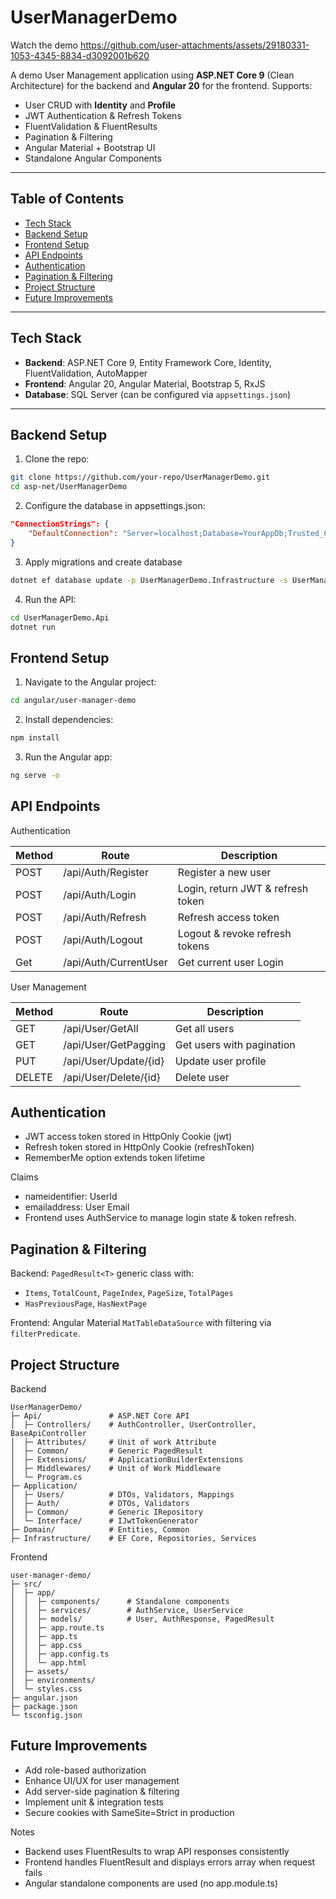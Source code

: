 ﻿# UserManagerDemo
 
Watch the demo
https://github.com/user-attachments/assets/29180331-1053-4345-8834-d3092001b620


A demo User Management application using **ASP.NET Core 9** (Clean Architecture) for the backend and **Angular 20** for the frontend. Supports:

- User CRUD with **Identity** and **Profile**  
- JWT Authentication & Refresh Tokens  
- FluentValidation & FluentResults  
- Pagination & Filtering  
- Angular Material + Bootstrap UI  
- Standalone Angular Components  

---

## Table of Contents

- [Tech Stack](#tech-stack)  
- [Backend Setup](#backend-setup)  
- [Frontend Setup](#frontend-setup)  
- [API Endpoints](#api-endpoints)  
- [Authentication](#authentication)  
- [Pagination & Filtering](#pagination--filtering)  
- [Project Structure](#project-structure)  
- [Future Improvements](#future-improvements)  

---

## Tech Stack

- **Backend**: ASP.NET Core 9, Entity Framework Core, Identity, FluentValidation, AutoMapper  
- **Frontend**: Angular 20, Angular Material, Bootstrap 5, RxJS  
- **Database**: SQL Server (can be configured via `appsettings.json`)  

---

## Backend Setup

1. Clone the repo:

```bash
git clone https://github.com/your-repo/UserManagerDemo.git
cd asp-net/UserManagerDemo
```
2. Configure the database in appsettings.json:

```json
"ConnectionStrings": {
	"DefaultConnection": "Server=localhost;Database=YourAppDb;Trusted_Connection=True;TrustServerCertificate=True;"
}
```

3. Apply migrations and create database

```bash
dotnet ef database update -p UserManagerDemo.Infrastructure -s UserManagerDemo.Api
```

4. Run the API:
```bash
cd UserManagerDemo.Api
dotnet run
```

## Frontend Setup

1. Navigate to the Angular project:

```bash
cd angular/user-manager-demo
```
2. Install dependencies:
```bash
npm install
```
3. Run the Angular app:
```bash
ng serve -o
```
## API Endpoints

Authentication

| Method | Route                 | Description                       |
|--------|-----------------------|-----------------------------------|
| POST   | /api/Auth/Register    | Register a new user               |
| POST   | /api/Auth/Login       | Login, return JWT & refresh token |
| POST   | /api/Auth/Refresh     | Refresh access token              |
| POST   | /api/Auth/Logout      | Logout & revoke refresh tokens    |
| Get    | /api/Auth/CurrentUser | Get current user Login            |


User Management

| Method | Route                 | Description               |
| ------ | --------------------- | ------------------------- |
| GET    | /api/User/GetAll      | Get all users             |
| GET    | /api/User/GetPagging  | Get users with pagination |
| PUT    | /api/User/Update/{id} | Update user profile       |
| DELETE | /api/User/Delete/{id} | Delete user               |

## Authentication

- JWT access token stored in HttpOnly Cookie (jwt)
- Refresh token stored in HttpOnly Cookie (refreshToken)
- RememberMe option extends token lifetime

Claims

- nameidentifier: UserId
- emailaddress: User Email
- Frontend uses AuthService to manage login state & token refresh.

## Pagination & Filtering

Backend: ```PagedResult<T>``` generic class with:
- ```Items```, ```TotalCount```, ```PageIndex```, ```PageSize```, ```TotalPages```
- ```HasPreviousPage```, ```HasNextPage```

Frontend: Angular Material ```MatTableDataSource``` with filtering via ```filterPredicate```.

## Project Structure

Backend
```
UserManagerDemo/
├─ Api/               # ASP.NET Core API
│  ├─ Controllers/    # AuthController, UserController, BaseApiController
│  ├─ Attributes/     # Unit of work Attribute
│  ├─ Common/		  # Generic PagedResult
│  ├─ Extensions/     # ApplicationBuilderExtensions
│  ├─ Middlewares/    # Unit of Work Middleware
│  └─ Program.cs
├─ Application/
│  ├─ Users/          # DTOs, Validators, Mappings
│  ├─ Auth/           # DTOs, Validators
│  ├─ Common/         # Generic IRepository 
│  └─ Interface/	  # IJwtTokenGenerator
├─ Domain/            # Entities, Common
├─ Infrastructure/    # EF Core, Repositories, Services

 ```
 Frontend
 ```
 user-manager-demo/
 ├─ src/
 │  ├─ app/
 │  │  ├─ components/      # Standalone components
 │  │  ├─ services/        # AuthService, UserService
 │  │  ├─ models/          # User, AuthResponse, PagedResult
 │  │  ├─ app.route.ts
 │  │  ├─ app.ts
 │  │  ├─ app.css
 │  │  ├─ app.config.ts
 │  │  └─ app.html
 │  ├─ assets/
 │  ├─ environments/
 │  └─ styles.css
 ├─ angular.json
 ├─ package.json
 └─ tsconfig.json

 ```

## Future Improvements

- Add role-based authorization
- Enhance UI/UX for user management
- Add server-side pagination & filtering
- Implement unit & integration tests
- Secure cookies with SameSite=Strict in production

Notes

- Backend uses FluentResults to wrap API responses consistently
- Frontend handles FluentResult and displays errors array when request fails
- Angular standalone components are used (no app.module.ts)
